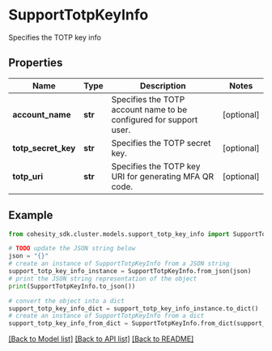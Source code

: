 # SupportTotpKeyInfo

Specifies the TOTP key info

## Properties

Name | Type | Description | Notes
------------ | ------------- | ------------- | -------------
**account_name** | **str** | Specifies the TOTP account name to be configured for support user. | [optional] 
**totp_secret_key** | **str** | Specifies the TOTP secret key. | [optional] 
**totp_uri** | **str** | Specifies the TOTP key URI for generating MFA QR code. | [optional] 

## Example

```python
from cohesity_sdk.cluster.models.support_totp_key_info import SupportTotpKeyInfo

# TODO update the JSON string below
json = "{}"
# create an instance of SupportTotpKeyInfo from a JSON string
support_totp_key_info_instance = SupportTotpKeyInfo.from_json(json)
# print the JSON string representation of the object
print(SupportTotpKeyInfo.to_json())

# convert the object into a dict
support_totp_key_info_dict = support_totp_key_info_instance.to_dict()
# create an instance of SupportTotpKeyInfo from a dict
support_totp_key_info_from_dict = SupportTotpKeyInfo.from_dict(support_totp_key_info_dict)
```
[[Back to Model list]](../README.md#documentation-for-models) [[Back to API list]](../README.md#documentation-for-api-endpoints) [[Back to README]](../README.md)


